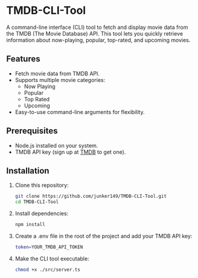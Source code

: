 # TMDB-CLI-Tool

A command-line interface (CLI) tool to fetch and display movie data from the TMDB (The Movie Database) API. This tool lets you quickly retrieve information about now-playing, popular, top-rated, and upcoming movies.

## Features
- Fetch movie data from TMDB API.
- Supports multiple movie categories:
  - Now Playing
  - Popular
  - Top Rated
  - Upcoming
- Easy-to-use command-line arguments for flexibility.

## Prerequisites
- Node.js installed on your system.
- TMDB API key (sign up at [TMDB](https://www.themoviedb.org/) to get one).

## Installation

1. Clone this repository:
   ```bash
   git clone https://github.com/junker149/TMDB-CLI-Tool.git
   cd TMDB-CLI-Tool

2. Install dependencies:
    ```bash
    npm install

3. Create a .env file in the root of the project and add your TMDB API key:
    ```bash
    token=YOUR_TMDB_API_TOKEN

4. Make the CLI tool executable:
    ```bash
    chmod +x ./src/server.ts
